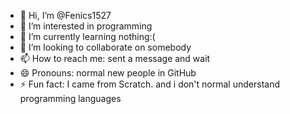 - 👋 Hi, I’m @Fenics1527
- 👀 I’m interested in programming 
- 🌱 I’m currently learning nothing:(
- 💞️ I’m looking to collaborate on somebody
- 📫 How to reach me: sent a message and wait
- 😄 Pronouns: normal new people in GitHub
- ⚡ Fun fact: I came from Scratch. and i don't normal understand programming languages

<!---
Fenics1527/Fenics1527 is a ✨ special ✨ repository because its `README.md` (this file) appears on your GitHub profile.
You can click the Preview link to take a look at your changes.
--->
